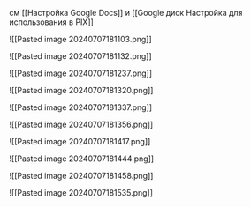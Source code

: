 
см [[Настройка Google Docs]] и [[Google диск Настройка для использования в PIX]]

![[Pasted image 20240707181103.png]]





![[Pasted image 20240707181132.png]]



![[Pasted image 20240707181237.png]]




![[Pasted image 20240707181320.png]]


![[Pasted image 20240707181337.png]]




![[Pasted image 20240707181356.png]]


![[Pasted image 20240707181417.png]]


![[Pasted image 20240707181444.png]]




![[Pasted image 20240707181458.png]]




![[Pasted image 20240707181535.png]]